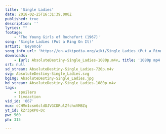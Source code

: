 ```yaml
---
title: 'Single Ladies'
date: 2018-02-25T16:31:39.000Z
published: true
description: ''
lyrics: ""
footage:
    - 'The Young Girls of Rochefort (1967)'
song: 'Single Ladies (Put a Ring On It)'
artist: 'Beyoncé'
song_info_url: 'https://en.wikipedia.org/wiki/Single_Ladies_(Put_a_Ring_on_It)'
downloads:
    - {url: AbsoluteDestiny-Single_Ladies-1080p.m4v, title: '1080p mp4', width: 1920, height: 800, mimetype: video/mp4}
srt: null
sd_stream: AbsoluteDestiny-Single_Ladies-720p.m4v
svg: AbsoluteDestiny-Single_Ladies.svg
bgimg: AbsoluteDestiny-Single_Ladies.jpg
hd_stream: AbsoluteDestiny-Single_Ladies-1080p.m4v
tags:
    - spoilers
    - liveaction
vid_id: '067'
mux: cCHMm1csm6cldDJVGCDRulZfchxVMBZq
yt_id: kZr3pKP0-Dc
pw: 560
ph: 315

---
```


